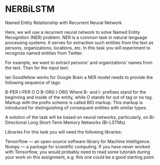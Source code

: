 # NERBiLSTM
Named Entity Relationship with Recurrent Neural Network


Here, we will use a recurrent neural network to solve Named Entity Recognition (NER) problem. NER is a common task in natural language processing systems. It serves for extraction such entities from the text as persons, organizations, locations, etc. In this task you will experiment to recognize named entities from Twitter.

For example, we want to extract persons' and organizations' names from the text. Than for the input text:

Ian Goodfellow works for Google Brain
a NER model needs to provide the following sequence of tags:

B-PER I-PER    O     O   B-ORG  I-ORG
Where B- and I- prefixes stand for the beginning and inside of the entity, while O stands for out of tag or no tag. Markup with the prefix scheme is called BIO markup. This markup is introduced for distinguishing of consequent entities with similar types.

A solution of the task will be based on neural networks, particularly, on Bi-Directional Long Short-Term Memory Networks (Bi-LSTMs).

Libraries
For this task you will need the following libraries:

Tensorflow — an open-source software library for Machine Intelligence.
Numpy — a package for scientific computing.
If you have never worked with Tensorflow, you would probably need to read some tutorials during your work on this assignment, e.g. this one could be a good starting point.
